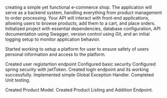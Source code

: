 creating a simple yet functional e-commerce shop. The application will
serve as a backend system, handling everything from product management to order processing.
Your API will interact with front-end applications, allowing users to browse products, add them to
a cart, and place orders.
Initialized project with essential dependencies, database configuration, API documentation using Swagger, version control using Git, and 
an initial logging setup to monitor application behavior.

Started working to setup a platform for user to ensure safety of users personal information 
and access to the platform.

Created user registartion endpoint
Configured basic security 
Configured spring security with jwtToken.
Created login endpoint and its working successfully.
Implemented simple Global Exception Handler.
Completed Unit testing.

Created Product Model.
Created Product Listing and Addition Endpoint.

